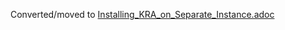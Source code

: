 Converted/moved to [Installing_KRA_on_Separate_Instance.adoc](../kra/Installing_KRA_on_Separate_Instance.adoc)